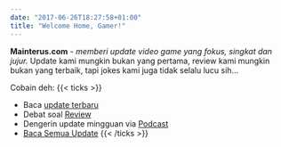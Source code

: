 ```yaml
---
date: "2017-06-26T18:27:58+01:00"
title: "Welcome Home, Gamer!"
---
```


**Mainterus.com** - *memberi update video game yang fokus, singkat dan jujur.* Update kami mungkin bukan yang pertama, review kami mungkin bukan yang terbaik, tapi jokes kami juga tidak selalu lucu sih...

Cobain deh:
{{< ticks >}}
* Baca [update terbaru](/tags/news)
* Debat soal [Review](/tags/review)
* Dengerin update mingguan via [Podcast](/podcast)
* [Baca Semua Update](/post)
{{< /ticks >}}
